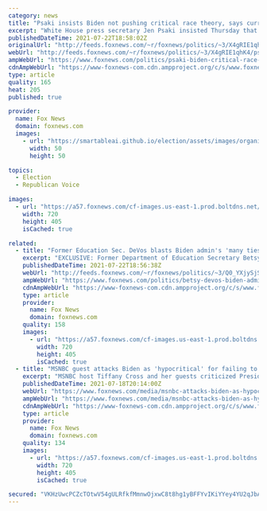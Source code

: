 ```yaml
---
category: news
title: "Psaki insists Biden not pushing critical race theory, says curriculum left to local schools"
excerpt: "White House press secretary Jen Psaki insisted Thursday that the Biden administration is not pushing critical race theory in schools after it promoted a radical activist group’s handbook in its official reopening guidance, which she said was in \"error.\""
publishedDateTime: 2021-07-22T18:58:02Z
originalUrl: "http://feeds.foxnews.com/~r/foxnews/politics/~3/X4gRIE1qhK4/psaki-biden-critical-race-theory-curriculum-local-schools"
webUrl: "http://feeds.foxnews.com/~r/foxnews/politics/~3/X4gRIE1qhK4/psaki-biden-critical-race-theory-curriculum-local-schools"
ampWebUrl: "https://www.foxnews.com/politics/psaki-biden-critical-race-theory-curriculum-local-schools.amp"
cdnAmpWebUrl: "https://www-foxnews-com.cdn.ampproject.org/c/s/www.foxnews.com/politics/psaki-biden-critical-race-theory-curriculum-local-schools.amp"
type: article
quality: 165
heat: 205
published: true

provider:
  name: Fox News
  domain: foxnews.com
  images:
    - url: "https://smartableai.github.io/election/assets/images/organizations/foxnews.com-50x50.jpg"
      width: 50
      height: 50

topics:
  - Election
  - Republican Voice

images:
  - url: "https://a57.foxnews.com/cf-images.us-east-1.prod.boltdns.net/v1/static/694940094001/99373ae6-ea57-4fd2-a674-4e4db41aa345/cecf2f3a-1d7a-4aed-bd32-64d84797edad/1280x720/match/720/405/image.jpg?ve=1&tl=1"
    width: 720
    height: 405
    isCached: true

related:
  - title: "Former Education Sec. DeVos blasts Biden admin's 'many ties' to 'twisted and warped' critical race theory"
    excerpt: "EXCLUSIVE: Former Department of Education Secretary Betsy DeVos said it is \"appalling\" to see close ties between radical groups pushing critical race theory and the Biden administration."
    publishedDateTime: 2021-07-22T18:56:38Z
    webUrl: "http://feeds.foxnews.com/~r/foxnews/politics/~3/Q0_YXjySjSk/betsy-devos-biden-admin-critical-race-thory-ties"
    ampWebUrl: "https://www.foxnews.com/politics/betsy-devos-biden-admin-critical-race-thory-ties.amp"
    cdnAmpWebUrl: "https://www-foxnews-com.cdn.ampproject.org/c/s/www.foxnews.com/politics/betsy-devos-biden-admin-critical-race-thory-ties.amp"
    type: article
    provider:
      name: Fox News
      domain: foxnews.com
    quality: 158
    images:
      - url: "https://a57.foxnews.com/cf-images.us-east-1.prod.boltdns.net/v1/static/694940094001/6c860925-7840-4d17-a210-b9bc26114022/a06fe2da-965b-416f-aab6-e55e1b160199/1280x720/match/720/405/image.jpg?ve=1&tl=1"
        width: 720
        height: 405
        isCached: true
  - title: "MSNBC guest attacks Biden as 'hypocritical' for failing to end filibuster"
    excerpt: "MSNBC host Tiffany Cross and her guests criticized President Joe Biden for \"failing\" to end the filibuster while fighting Republican election reform bills."
    publishedDateTime: 2021-07-18T20:14:00Z
    webUrl: "https://www.foxnews.com/media/msnbc-attacks-biden-as-hypocritical-for-failing-to-end-filibuster"
    ampWebUrl: "https://www.foxnews.com/media/msnbc-attacks-biden-as-hypocritical-for-failing-to-end-filibuster.amp"
    cdnAmpWebUrl: "https://www-foxnews-com.cdn.ampproject.org/c/s/www.foxnews.com/media/msnbc-attacks-biden-as-hypocritical-for-failing-to-end-filibuster.amp"
    type: article
    provider:
      name: Fox News
      domain: foxnews.com
    quality: 134
    images:
      - url: "https://a57.foxnews.com/cf-images.us-east-1.prod.boltdns.net/v1/static/694940094001/92f4cc0c-cb4d-4f07-9c3a-50c1dc6bdafe/53331b72-c653-4a88-9b8b-ff321e9b3112/1280x720/match/720/405/image.jpg?ve=1&tl=1"
        width: 720
        height: 405
        isCached: true

secured: "VKHzUwcPCZcTOtwV54gULRfkfMmnwOjxwC8t8hg1yBFFYvIKiYYey4YU2qJbA+rRFDSvBOirB+orh8oxA8LlYCWeNeBzPI1vxAbilH0hs+/ph8hC2YNYWm1osPeESJd+qx39kdE+7EssSJeAFpKOCnFUliuHw4jue8zuV/CtdeKoCTC2V3k3pLouSet3dwWdH0yo8g0wjwcGcOnIyb33Wq72MlAKzpwpnraUMqWMd8xB+hKwpFlq/ZgO7ZRl1PXX4TFtv/SA4GFAEUELfIKBIqd313TzJzSASogkJbtFkJEoXU2OpcTC25WMxaHJN/QsT3SQFSLOAy3EWi5791B5LfKlbDOEb1zi/d7jjSS2sHs=;royJ6ve0Vw1nI5WrnVrd1g=="
---
```


